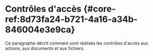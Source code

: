 # Contrôles d'accès {#core-ref:8d73fa24-b721-4a16-a34b-846004e3e9ca}

Ce paragraphe décrit comment sont réalisés les contrôles d'accès aux actions,
aux documents et aux fichiers.
